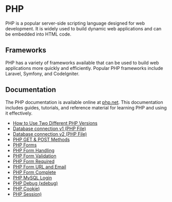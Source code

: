 # PHP

PHP is a popular server-side scripting language designed for web development. It is widely used to build dynamic web applications and can be embedded into HTML code.

## Frameworks

PHP has a variety of frameworks available that can be used to build web applications more quickly and efficiently. Popular PHP frameworks include Laravel, Symfony, and CodeIgniter.

## Documentation

The PHP documentation is available online at [php.net](php.net/docs). This documentation includes guides, tutorials, and reference material for learning PHP and using it effectively.

- [How to Use Two Different PHP Versions](./00.how.to.use.two.different.php.versions.md)
- [Database connection v1 (PHP File)](./00.php.db.connection.v1.php)
- [Database connection v2 (PHP File)](./00.php.db.connection.v2.php)
- [PHP GET & POST Methods](./01.php.get.post.methods.md)
- [PHP Forms](./02.php.form.introduction.md)
- [PHP Form Handling](./03.php.form.handling.md)
- [PHP Form Validation](./04.php.form.validation.md)
- [PHP Form Required](./05.php.form.required.md)
- [PHP Form URL and Email](./06.php.form.url.and.email.md)
- [PHP Form Complete](./07.php.form.complete.md)
- [PHP MySQL Login](./08.php.mysql.login.md)
- [PHP Debug (xdebug)](./09.xdebug.md)
- [PHP Cookie)](./10.php.cookie.md)
- [PHP Session)](./11.php.session.md)
